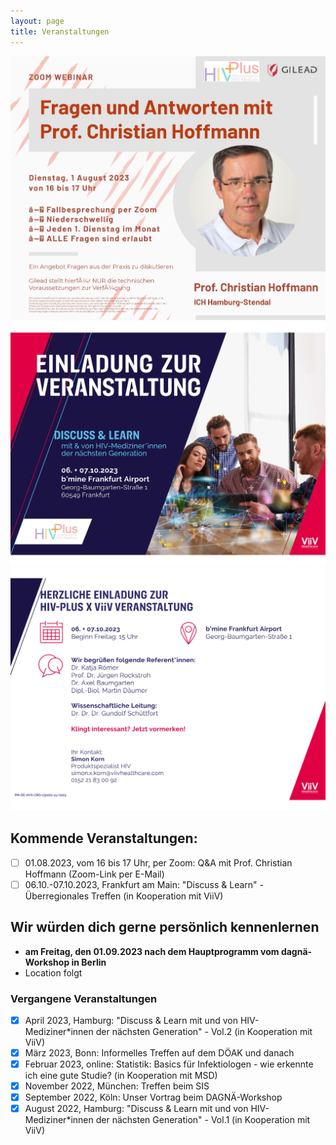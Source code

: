 ```yaml
---
layout: page
title: Veranstaltungen
---
```

![Flyer](/assets/img/HIVplus_Flyer_Hoffmann_Version2.jpg)
![Flyer](/assets/img/HIVplus_Flyer_Frankfurt_1.jpg)
![Flyer](/assets/img/HIVplus_Flyer_Frankfurt_2.jpg)

## Kommende Veranstaltungen:
- [ ]  01.08.2023, vom 16 bis 17 Uhr, per Zoom: Q&A mit Prof. Christian Hoffmann (Zoom-Link per E-Mail)
- [ ]  06.10.-07.10.2023, Frankfurt am Main: "Discuss & Learn" - Überregionales Treffen (in Kooperation mit ViiV)

## Wir würden dich gerne persönlich kennenlernen
 - **am Freitag, den 01.09.2023 nach dem Hauptprogramm vom dagnä-Workshop in Berlin**
 - Location folgt

### Vergangene Veranstaltungen
- [x]  April 2023, Hamburg: "Discuss & Learn mit und von HIV-Mediziner*innen der nächsten Generation" - Vol.2 (in Kooperation mit ViiV)
- [x]  März 2023, Bonn: Informelles Treffen auf dem DÖAK und danach
- [x]  Februar 2023, online: Statistik: Basics für Infektiologen - wie erkennte ich eine gute Studie? (in Kooperation mit MSD)
- [x]  November 2022, München: Treffen beim SIS
- [x]  September 2022, Köln: Unser Vortrag beim DAGNÄ-Workshop
- [x]  August 2022, Hamburg: "Discuss & Learn mit und von HIV-Mediziner*innen der nächsten Generation" - Vol.1 (in Kooperation mit ViiV)
